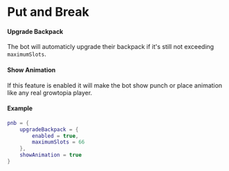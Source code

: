 # Put and Break

#### Upgrade Backpack

The bot will automaticly upgrade their backpack if it's still not exceeding `maximumSlots`.

#### Show Animation

If this feature is enabled it will make the bot show punch or place animation like any real growtopia player.

#### Example

```lua
pnb = {
    upgradeBackpack = {
        enabled = true,
        maximumSlots = 66
    },
    showAnimation = true
}
```
